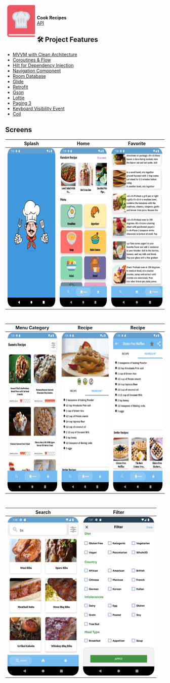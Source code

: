 <img src="https://github.com/BahadirKayis/CookRecipes/blob/master/photos/recipe_icon.svg" align="left" width="100" height="100"/></br><div align="left|center">**Cook Recipes**</div>
[API](https://spoonacular.com/food-api/docs)
</br>

 ## 🛠 Project Features
 
- [MVVM with Clean Architecture](https://www.toptal.com/android/android-apps-mvvm-with-clean-architecture)
- [Coroutines & Flow](https://developer.android.com/kotlin/flow)
- [Hilt for Dependency Injection](https://developer.android.com/training/dependency-injection/hilt-android)
- [Navigation Component](https://developer.android.com/guide/navigation/navigation-getting-started)
- [Room Database](https://developer.android.com/training/data-storage/room)
- [Glide](https://github.com/bumptech/glide)
- [Retrofit](https://square.github.io/retrofit)
- [Gson](https://github.com/google/gson)
- [Lottie](https://github.com/LottieFiles/lottie-android)
- [Paging 3](https://proandroiddev.com/paging-3-easier-way-to-pagination-part-1-584cad1f4f61)
- [Keyboard Visibility Event](https://github.com/yshrsmz/KeyboardVisibilityEvent)
- [Coil](https://coil-kt.github.io/coil/)

## Screens

| Splash | Home | Favorite |
| ------ | ---- | ------ |
|<img src="https://github.com/BahadirKayis/CookRecipes/blob/master/photos/splash_screen.png" width="225" height="500"/>|<img src="https://github.com/BahadirKayis/CookRecipes/blob/master/photos/home.png" width="225" height="500"/>|<img src="https://github.com/BahadirKayis/CookRecipes/blob/master/photos/favorite.png" height="500"/>|

</br>

| Menu Category | Recipe | Recipe |
| ------ | ------ | ------- |
|<img src="https://github.com/BahadirKayis/CookRecipes/blob/master/photos/menu_item.png" width="225" height="500"/>|<img src="https://github.com/BahadirKayis/CookRecipes/blob/master/photos/recipe_one.png" width="225" height="500"/>|<img src="https://github.com/BahadirKayis/CookRecipes/blob/master/photos/recipe_two.png" height="500"/>|

</br>

| Search | Filter|
| ------ | ---- |
|<img src="https://github.com/BahadirKayis/CookRecipes/blob/master/photos/search.png" width="225" height="500"/>|<img src="https://github.com/BahadirKayis/CookRecipes/blob/master/photos/filter.png" width="225" height="500"/>|

</br>
